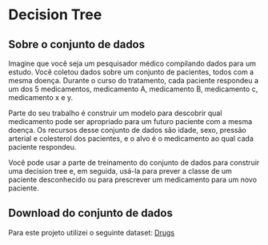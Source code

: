 # Decision Tree

## Sobre o conjunto de dados

Imagine que você seja um pesquisador médico compilando dados para um estudo. Você coletou dados sobre um conjunto de pacientes, todos com a mesma doença. Durante o curso do tratamento, cada paciente respondeu a um dos 5 medicamentos, medicamento A, medicamento B, medicamento c, medicamento x e y.

Parte do seu trabalho é construir um modelo para descobrir qual medicamento pode ser apropriado para um futuro paciente com a mesma doença. Os recursos desse conjunto de dados são idade, sexo, pressão arterial e colesterol dos pacientes, e o alvo é o medicamento ao qual cada paciente respondeu.

Você pode usar a parte de treinamento do conjunto de dados para construir uma decision tree e, em seguida, usá-la para prever a classe de um paciente desconhecido ou para prescrever um medicamento para um novo paciente.

## Download do conjunto de dados

Para este projeto utilizei o seguinte dataset: [Drugs](https://cf-courses-data.s3.us.cloud-object-storage.appdomain.cloud/IBMDeveloperSkillsNetwork-ML0101EN-SkillsNetwork/labs/Module%203/data/drug200.csv)

